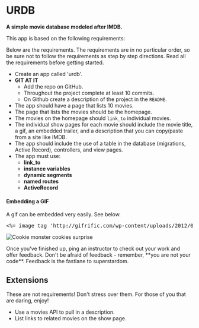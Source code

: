 URDB
=====

<strong>A simple movie database modeled after IMDB.</strong>

This app is based on the following requirements:


<p>Below are the requirements. The requirements are in no particular order, so be sure not to follow the requirements as step by step directions. Read all the requirements before getting started.</p>

<ul>
<li>Create an app called &#39;urdb&#39;.</li>
<li><strong>GIT AT IT</strong>

<ul>
<li>Add the repo on GitHub.</li>
<li>Throughout the project complete at least 10 commits.</li>
<li>On Github create a description of the project in the <code>README</code>.</li>
</ul></li>
<li>The app should have a page that lists 10 movies.</li>
<li>The page that lists the movies should be the homepage.</li>
<li>The movies on the homepage should <code>link_to</code> individual movies.</li>
<li>The individual show pages for each movie should include the movie title, a gif, an embedded trailer, and a description that you can copy/paste from a site like IMDB.</li>
<li>The app should include the use of a table in the database (migrations, Active Record), controllers, and view pages.</li>
<li>The app must use:

<ul>
<li><strong>link_to</strong></li>
<li><strong>instance variables</strong></li>
<li><strong>dynamic segments</strong></li>
<li><strong>named routes</strong></li>
<li><strong>ActiveRecord</strong></li>
</ul></li>
</ul>

<h4>Embedding a GIF</h4>

<p>A gif can be embedded very easily. See below.</p>
<div class="highlight"><pre><span class="cp">&lt;%=</span> <span class="n">image_tag</span> <span class="s1">&#39;http://gifrific.com/wp-content/uploads/2012/04/cookie-monster-cookies-surprise.gif&#39;</span> <span class="cp">%&gt;</span><span class="x"></span>
</pre></div>
<p><img alt="Cookie monster cookies surprise" src="http://gifrific.com/wp-content/uploads/2012/04/cookie-monster-cookies-surprise.gif" /></p>

<div class='deliverable'>Once you've finished up, ping an instructor to check out your work and offer feedback. Don't be afraid of feedback - remember, **you are not your code**. Feedback is the fastlane to superstardom.</div>

<h2>Extensions</h2>

<p>These are not requirements! Don&#39;t stress over them. For those of you that are daring, enjoy!</p>

<ul>
<li>Use a movies API to pull in a description.</li>
<li>List links to related movies on the show page.</li>
</ul>


    


  </body>
</html>


